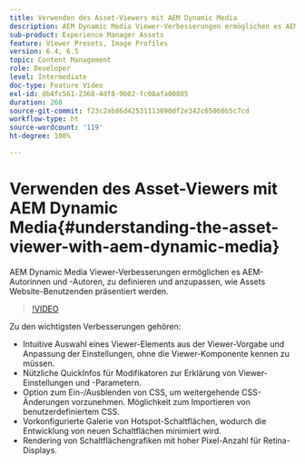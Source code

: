 ```yaml
---
title: Verwenden des Asset-Viewers mit AEM Dynamic Media
description: AEM Dynamic Media Viewer-Verbesserungen ermöglichen es AEM-Autorinnen und -Autoren, zu definieren und anzupassen, wie Assets Website-Benutzenden präsentiert werden.
sub-product: Experience Manager Assets
feature: Viewer Presets, Image Profiles
version: 6.4, 6.5
topic: Content Management
role: Developer
level: Intermediate
doc-type: Feature Video
exl-id: db4fc561-2368-4df8-9b02-fc08afa00805
duration: 260
source-git-commit: f23c2ab86d42531113690df2e342c65060b5c7cd
workflow-type: ht
source-wordcount: '119'
ht-degree: 100%

---
```


# Verwenden des Asset-Viewers mit AEM Dynamic Media{#understanding-the-asset-viewer-with-aem-dynamic-media}

AEM Dynamic Media Viewer-Verbesserungen ermöglichen es AEM-Autorinnen und -Autoren, zu definieren und anzupassen, wie Assets Website-Benutzenden präsentiert werden.

>[!VIDEO](https://video.tv.adobe.com/v/17783?quality=12&learn=on)

Zu den wichtigsten Verbesserungen gehören:

* Intuitive Auswahl eines Viewer-Elements aus der Viewer-Vorgabe und Anpassung der Einstellungen, ohne die Viewer-Komponente kennen zu müssen.
* Nützliche QuickInfos für Modifikatoren zur Erklärung von Viewer-Einstellungen und -Parametern.
* Option zum Ein-/Ausblenden von CSS, um weitergehende CSS-Änderungen vorzunehmen. Möglichkeit zum Importieren von benutzerdefiniertem CSS.
* Vorkonfigurierte Galerie von Hotspot-Schaltflächen, wodurch die Entwicklung von neuen Schaltflächen minimiert wird.
* Rendering von Schaltflächengrafiken mit hoher Pixel-Anzahl für Retina-Displays.
